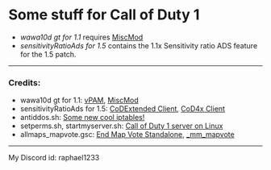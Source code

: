 # Some stuff for Call of Duty 1
- *wawa10d gt for 1.1* requires [MiscMod](https://cod.pm/guide/d0da8d/installing-and-configuring-codam-miscmod)
- *sensitivityRatioAds for 1.5* contains the 1.1x Sensitivity ratio ADS feature for the 1.5 patch.
___
### Credits:
- wawa10d gt for 1.1: [vPAM](https://github.com/v-cod/vPAM), [MiscMod](https://github.com/cato-a/CoDaM_MiscMod)
- sensitivityRatioAds for 1.5: [CoDExtended Client](https://github.com/xtnded/codextended-client), [CoD4x Client](https://github.com/callofduty4x/CoD4x_Client_pub)
- antiddos.sh: [Some new cool iptables!](http://icculus.org/pipermail/cod/2012-March/016004.html)
- setperms.sh, startmyserver.sh: [Call of Duty 1 server on Linux](https://cod.pm/guide/a7a40b/call-of-duty-1-server-on-linux-installing-and-configuring)
- allmaps_mapvote.gsc: [End Map Vote Standalone](https://www.gamefront.com/games/call-of-duty-2/file/end-map-vote-standalone), [_mm_mapvote](https://github.com/cato-a/CoDaM_MiscMod/blob/main/___CoDaM_MiscMod/codam/_mm_mapvote.gsc)
___
My Discord id: raphael1233
